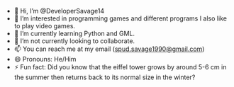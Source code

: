 - 👋 Hi, I’m @DeveloperSavage14
- 👀 I’m interested in programming games and different programs I also like to play video games.
- 🌱 I’m currently learning Python and GML.
- 💞️ I’m not currently looking to collaborate.
- 📫 You can reach me at my email (spud.savage1990@gmail.com)
- 😄 Pronouns: He/Him
- ⚡ Fun fact: Did you know that the eiffel tower grows by around 5-6 cm in the summer then returns back to its normal size in the winter?

<!---
DeveloperSavage14/DeveloperSavage14 is a ✨ special ✨ repository because its `README.md` (this file) appears on your GitHub profile.
You can click the Preview link to take a look at your changes.
--->
